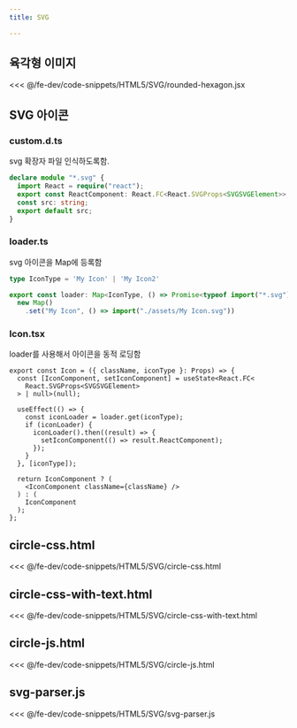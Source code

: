 ```yaml
---
title: SVG

---
```


## 육각형 이미지
<<< @/fe-dev/code-snippets/HTML5/SVG/rounded-hexagon.jsx

## SVG 아이콘
### custom.d.ts
svg 확장자 파일 인식하도록함.
```ts
declare module "*.svg" {
  import React = require("react");
  export const ReactComponent: React.FC<React.SVGProps<SVGSVGElement>>;
  const src: string;
  export default src;
}
```

### loader.ts
svg 아이콘을 Map에 등록함
```ts
type IconType = 'My Icon' | 'My Icon2'

export const loader: Map<IconType, () => Promise<typeof import("*.svg")>> =
  new Map()
    .set("My Icon", () => import("./assets/My Icon.svg"))
```

### Icon.tsx
loader를 사용해서 아이콘을 동적 로딩함
```tsx
export const Icon = ({ className, iconType }: Props) => {
  const [IconComponent, setIconComponent] = useState<React.FC<
    React.SVGProps<SVGSVGElement>
  > | null>(null);

  useEffect(() => {
    const iconLoader = loader.get(iconType);
    if (iconLoader) {
      iconLoader().then((result) => {
        setIconComponent(() => result.ReactComponent);
      });
    }
  }, [iconType]);

  return IconComponent ? (
    <IconComponent className={className} />
  ) : (
    IconComponent
  );
};
```

## circle-css.html
<<< @/fe-dev/code-snippets/HTML5/SVG/circle-css.html

## circle-css-with-text.html
<<< @/fe-dev/code-snippets/HTML5/SVG/circle-css-with-text.html

## circle-js.html
<<< @/fe-dev/code-snippets/HTML5/SVG/circle-js.html

## svg-parser.js
<<< @/fe-dev/code-snippets/HTML5/SVG/svg-parser.js
